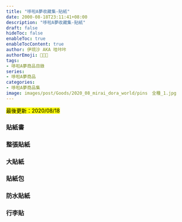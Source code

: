 ```yaml
---
title: "哆啦A夢收藏集-貼紙"
date: 2000-08-18T23:11:41+08:00
description: "哆啦A夢收藏集-貼紙"
draft: false
hideToc: false
enableToc: true
enableTocContent: true
author: 伊琉沙 AKA 哇咔咔
authorEmoji: 👩🏿‍🚀
tags: 
- 哆啦A夢商品目錄
series:
- 哆啦A夢商品
categories:
- 哆啦A夢商品集
image: images/post/Goods/2020_08_mirai_dora_world/pins　全種_1.jpg
---
```

<mark>最後更新：2020/08/18</mark>

### 貼紙書

### 整張貼紙

### 大貼紙

### 貼紙包

### 防水貼紙

### 行李貼